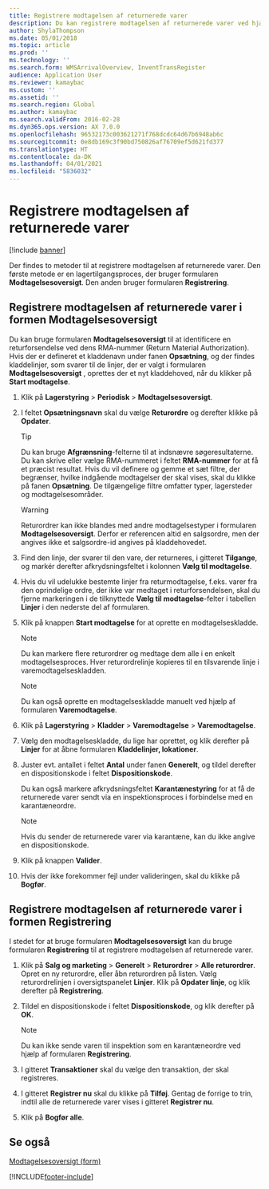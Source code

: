 ```yaml
---
title: Registrere modtagelsen af returnerede varer
description: Du kan registrere modtagelsen af returnerede varer ved hjælp af formularen Modtagelsesoversigt eller formularen Registrering.
author: ShylaThompson
ms.date: 05/01/2018
ms.topic: article
ms.prod: ''
ms.technology: ''
ms.search.form: WMSArrivalOverview, InventTransRegister
audience: Application User
ms.reviewer: kamaybac
ms.custom: ''
ms.assetid: ''
ms.search.region: Global
ms.author: kamaybac
ms.search.validFrom: 2016-02-28
ms.dyn365.ops.version: AX 7.0.0
ms.openlocfilehash: 96532173c003621271f768dcdc64d67b6948ab6c
ms.sourcegitcommit: 0e8db169c3f90bd750826af76709ef5d621fd377
ms.translationtype: HT
ms.contentlocale: da-DK
ms.lasthandoff: 04/01/2021
ms.locfileid: "5836032"
---
```

# <a name="register-the-receipt-of-returned-items"></a>Registrere modtagelsen af returnerede varer 

[!include [banner](../includes/banner.md)]


Der findes to metoder til at registrere modtagelsen af returnerede varer. Den første metode er en lagertilgangsproces, der bruger formularen **Modtagelsesoversigt**. Den anden bruger formularen **Registrering**.

## <a name="register-the-receipt-of-returned-items-in-the-arrival-overview-form"></a>Registrere modtagelsen af returnerede varer i formen Modtagelsesoversigt

Du kan bruge formularen **Modtagelsesoversigt** til at identificere en returforsendelse ved dens RMA-nummer (Return Material Authorization). Hvis der er defineret et kladdenavn under fanen **Opsætning**, og der findes kladdelinjer, som svarer til de linjer, der er valgt i formularen **Modtagelsesoversigt** , oprettes der et nyt kladdehoved, når du klikker på **Start modtagelse**.

1.  Klik på **Lagerstyring** \> **Periodisk** \> **Modtagelsesoversigt**.

2.  I feltet **Opsætningsnavn** skal du vælge **Returordre** og derefter klikke på **Opdater**.
    

    > [!TIP]
    > <P>Du kan bruge <STRONG>Afgrænsning</STRONG>-felterne til at indsnævre søgeresultaterne. Du kan skrive eller vælge RMA-nummeret i feltet <STRONG>RMA-nummer</STRONG> for at få et præcist resultat. Hvis du vil definere og gemme et sæt filtre, der begrænser, hvilke indgående modtagelser der skal vises, skal du klikke på fanen <STRONG>Opsætning</STRONG>. De tilgængelige filtre omfatter typer, lagersteder og modtagelsesområder.</P>

    

    > [!WARNING]
    > <P>Returordrer kan ikke blandes med andre modtagelsestyper i formularen <STRONG>Modtagelsesoversigt</STRONG>. Derfor er referencen altid en salgsordre, men der angives ikke et salgsordre-id angives på kladdehovedet.</P>



3.  Find den linje, der svarer til den vare, der returneres, i gitteret **Tilgange**, og markér derefter afkrydsningsfeltet i kolonnen **Vælg til modtagelse**.

4.  Hvis du vil udelukke bestemte linjer fra returmodtagelse, f.eks. varer fra den oprindelige ordre, der ikke var medtaget i returforsendelsen, skal du fjerne markeringen i de tilknyttede **Vælg til modtagelse**-felter i tabellen **Linjer** i den nederste del af formularen.

5.  Klik på knappen **Start modtagelse** for at oprette en modtagelseskladde.
    

    > [!NOTE]
    > <P>Du kan markere flere returordrer og medtage dem alle i en enkelt modtagelsesproces. Hver returordrelinje kopieres til en tilsvarende linje i varemodtagelseskladden.</P>

    

    > [!NOTE]
    > <P>Du kan også oprette en modtagelseskladde manuelt ved hjælp af formularen <STRONG>Varemodtagelse</STRONG>. 



6.  Klik på **Lagerstyring** \> **Kladder** \> **Varemodtagelse** \> **Varemodtagelse**.

7.  Vælg den modtagelseskladde, du lige har oprettet, og klik derefter på **Linjer** for at åbne formularen **Kladdelinjer, lokationer**.

8.  Juster evt. antallet i feltet **Antal** under fanen **Generelt**, og tildel derefter en dispositionskode i feltet **Dispositionskode**.
    
    Du kan også markere afkrydsningsfeltet **Karantænestyring** for at få de returnerede varer sendt via en inspektionsproces i forbindelse med en karantæneordre.
    

    > [!NOTE]
    > <P>Hvis du sender de returnerede varer via karantæne, kan du ikke angive en dispositionskode.</P>



9.  Klik på knappen **Valider**.

10. Hvis der ikke forekommer fejl under valideringen, skal du klikke på **Bogfør**.

## <a name="register-the-receipt-of-returned-items-in-the-registration-form"></a>Registrere modtagelsen af returnerede varer i formen Registrering

I stedet for at bruge formularen **Modtagelsesoversigt** kan du bruge formularen **Registrering** til at registrere modtagelsen af returnerede varer.

1.  Klik på **Salg og marketing** \> **Generelt** \> **Returordrer** \> **Alle returordrer**. Opret en ny returordre, eller åbn returordren på listen. Vælg returordrelinjen i oversigtspanelet **Linjer**. Klik på **Opdater linje**, og klik derefter på **Registrering**.

2.  Tildel en dispositionskode i feltet **Dispositionskode**, og klik derefter på **OK**.
    

    > [!NOTE]
    > <P>Du kan ikke sende varen til inspektion som en karantæneordre ved hjælp af formularen <STRONG>Registrering</STRONG>.</P>



3.  I gitteret **Transaktioner** skal du vælge den transaktion, der skal registreres.

4.  I gitteret **Registrer nu** skal du klikke på **Tilføj**. Gentag de forrige to trin, indtil alle de returnerede varer vises i gitteret **Registrer nu**.

5.  Klik på **Bogfør alle**.

## <a name="see-also"></a>Se også

[Modtagelsesoversigt (form)](https://technet.microsoft.com/library/hh227654\(v=ax.60\))

  




[!INCLUDE[footer-include](../../includes/footer-banner.md)]